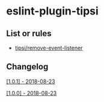 # eslint-plugin-tipsi

## List or rules
* [tipsi/remove-event-listener](/docs/rules/remove-event-listener.md)

## Changelog
[[1.0.1] - 2018-08-23](/CHANGELOG.md#101---2018-08-23)

[[1.0.0] - 2018-08-23](/CHANGELOG.md#100---2018-08-23)
